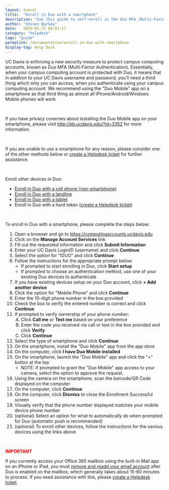 ```yaml
---
layout: twocol
title:  "Enroll in Duo with a smartphone"
description: "Use this guide to self-enroll in the Duo MFA (Multi-Factor Authentication) service used on campus with a smartphone."
author: "Steven Barkey"
date:   2019-01-25 08:01:17
category: "helpdesk"
tags: "guide"
permalink: /documentation/enroll-in-duo-with-smartphone
display-tag: Help Desk
---
```


<p>UC Davis is enforcing a new security measure to protect campus computing accounts, known as Duo MFA (Multi-Factor Authentication).  Essentially, when your campus computing account is protected with Duo, it means that in addition to your UC Davis username and password, you’ll need a third thing which only you can access, when you authenticate using your campus computing account.  We recommend using the "Duo Mobile" app on a smartphone as that third thing as almost all iPhone/Android/Windows Mobile phones will work.</p>
<br />
<p>If you have privacy conernes about installing the Duo Mobile app on your smartphone, please visit <a class="external-link" href="http://kb.ucdavis.edu/?id=3352" target="_parent">http://kb.ucdavis.edu/?id=3352</a> for more information.</p>
<br />
<p>If you are unable to use a smartphone for any reason, please consider one of the other methods below or <a class="external-link" href="https://computing.caes.ucdavis.edu/documentation/help-desk-ticket" target="_parent">create a Helpdesk ticket</a> for further assistance.</p>
<br />
<p>Enroll other devices in Duo:
<ul style="PADDING-LEFT: 30px">
  <li><a class="external-link" href="https://computing.caes.ucdavis.edu/documentation/enroll-in-duo-with-cellphone" target="_parent">Enroll in Duo with a cell phone (non-smartphone)</a></li>
  <li><a class="external-link" href="https://computing.caes.ucdavis.edu/documentation/enroll-in-duo-with-landline" target="_parent">Enroll in Duo with a landline</a></li>
  <li><a class="external-link" href="https://computing.caes.ucdavis.edu/documentation/enroll-in-duo-with-tablet" target="_parent">Enroll in Duo with a tablet</a></li>
  <li>Enroll in Duo with a hard token (<a class="external-link" href="https://computing.caes.ucdavis.edu/documentation/help-desk-ticket" target="_parent">create a Helpdesk ticket</a>)</li>
</ul>
</p>
<br />
<p>To enroll in Duo with a smartphone, please complete the steps below:</p>
<ol style="PADDING-LEFT: 30px">
  <li>Open a browser and go to <a class="external-link" href="https://computingaccounts.ucdavis.edu" target="_blank">https://computingaccounts.ucdavis.edu</a></li>
  <li>Click on the <b>Manage Account Services</b> link</li>
  <li>Fill out the requested information and click <b>Submit Information</b></li>
  <li>Enter your UC Davis LoginID (username) and click <b>Continue</b></li>
  <li>Select the option for "IDUO" and click <b>Continue</b></li>
  <li>Follow the instructions for the appropriate prompt below:
    <ul style="PADDING-LEFT: 20px">
      <li>If prompted to start enrolling in Duo, click <b>Start setup</b></li>
      <li>If prompted to choose an authentication method, use one of your existing Duo devices to authenticate</li>
    </ul>
  </li>
  <li>If you have existing devices setup on your Duo account, click <b>+ Add another device</b></li>
  <li>Click the option for "Mobile Phone" and click <b>Continue</b></li>
  <li>Enter the 10-digit phone number in the box provided</li>
  <li>Check the box to verify the entered number is correct and click <b>Continue</b></li>
  <li>If prompted to verify ownership of your phone number:
    <ol type="A" style="PADDING-LEFT: 20px">
      <li>Click <b>Call me</b> or <b>Text me</b> based on your preference</li>
      <li>Enter the code you received via call or text in the box provided and click <b>Verify</b></li>
      <li>Click <b>Continue</b></li>
    </ol>
  </li>
  <li>Select the type of smartphone and click <b>Continue</b></li>
  <li>On the smartphone, install the "Duo Mobile" app from the app store</li>
  <li>On the computer, click <b>I have Duo Mobile installed</b></li>
  <li>On the smartphone, launch the "Duo Mobile" app and click the "+" button at the top
    <ul style="PADDING-LEFT: 20px">
      <li>NOTE: If prompted to grant the "Duo Mobile" app access to your camera, select the option to approve the request.</li>
    </ul>
  </li>
  <li>Using the camera on the smartphone, scan the barcode/QR Code displayed on the computer</li>
  <li>On the computer, click <b>Continue</b></li>
  <li>On the computer, click <b>Dismiss</b> to close the Enrollment Successful screen</li>
  <li>Visually verify that the phone number displayed matches your mobile device phone number</li>
  <li>(optional) Select an option for what to automatically do when prompted for Duo (automatic push is recommended)</li>
  <li>(optional) To enroll other devices, follow the instructions for the varoius devices using the links above</li>
</ol>
<br />
<p style="color:red"><b>IMPORTANT</b></p>
<p>If you currently access your Office 365 mailbox using the built-in Mail app on an iPhone or iPad, you must <a class="external-link" href="https://computing.caes.ucdavis.edu/documentation/readd-mailbox-to-ios-after-duo" target="_blank">remove and readd your email account</a> after Duo is enabled on the mailbox, which generally takes about 15-60 minutes to process.  If you need assistance with this, please <a class="external-link" href="https://computing.caes.ucdavis.edu/documentation/help-desk-ticket" target="_parent">create a Helpdesk ticket</a>.</p>
